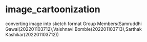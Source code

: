 # image_cartoonization
converting image into sketch format
Group Members(Samruddhi Gawai(202201103712),Vaishnavi Bomble(202201103713),Sarthak Kashikar(202201103712))
